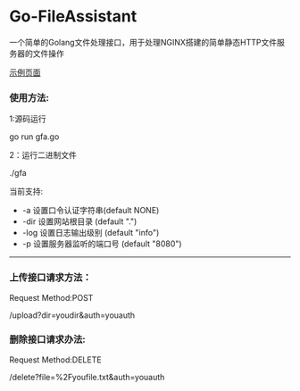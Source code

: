 # Go-FileAssistant
一个简单的Golang文件处理接口，用于处理NGINX搭建的简单静态HTTP文件服务器的文件操作

[示例页面](https://files.gitlx.com)

### 使用方法:
1:源码运行

go run gfa.go
 
2：运行二进制文件

./gfa

当前支持:
* -a 设置口令认证字符串(default NONE)
*  -dir 设置网站根目录 (default ".")
*  -log 设置日志输出级别 (default "info")
*  -p 设置服务器监听的端口号 (default "8080")
***
### 上传接口请求方法：
Request Method:POST

/upload?dir=youdir&auth=youauth

### 删除接口请求办法:
Request Method:DELETE

/delete?file=%2Fyoufile.txt&auth=youauth
